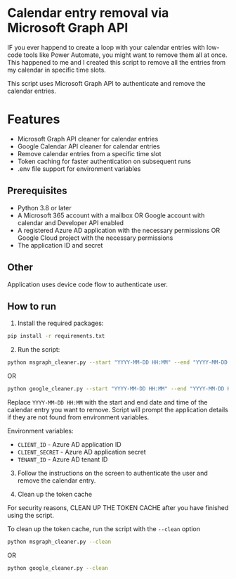 # Calendar entry removal via Microsoft Graph API

IF you ever happend to create a loop with your calendar entries with low-code tools like Power Automate, you might want to remove them all at once.
This happened to me and I created this script to remove all the entries from my calendar in specific time slots.

This script uses Microsoft Graph API to authenticate and remove the calendar entries.

# Features

- Microsoft Graph API cleaner for calendar entries
- Google Calendar API cleaner for calendar entries
- Remove calendar entries from a specific time slot
- Token caching for faster authentication on subsequent runs
- .env file support for environment variables

## Prerequisites

- Python 3.8 or later
- A Microsoft 365 account with a mailbox OR Google account with calendar and Developer API enabled
- A registered Azure AD application with the necessary permissions OR Google Cloud project with the necessary permissions
- The application ID and secret

## Other

Application uses device code flow to authenticate user.

## How to run

1. Install the required packages:

```bash
pip install -r requirements.txt
```

2. Run the script:

```bash
python msgraph_cleaner.py --start "YYYY-MM-DD HH:MM" --end "YYYY-MM-DD HH:MM"
```

OR

```bash 
python google_cleaner.py --start "YYYY-MM-DD HH:MM" --end "YYYY-MM-DD HH:MM" --calendar "calendar name"
```

Replace `YYYY-MM-DD HH:MM` with the start and end date and time of the calendar entry you want to remove.
Script will prompt the application details if they are not found from environment variables.

Environment variables:
* `CLIENT_ID` - Azure AD application ID
* `CLIENT_SECRET` - Azure AD application secret
* `TENANT_ID` - Azure AD tenant ID

3. Follow the instructions on the screen to authenticate the user and remove the calendar entry.

4. Clean up the token cache

For security reasons, CLEAN UP THE TOKEN CACHE after you have finished using the script.

To clean up the token cache, run the script with the `--clean` option

```bash
python msgraph_cleaner.py --clean
```
OR
```bash
python google_cleaner.py --clean
```